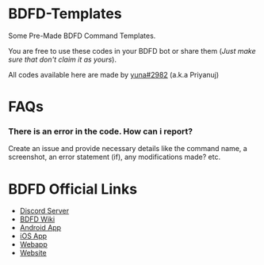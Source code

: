 # BDFD-Templates
Some Pre-Made BDFD Command Templates.

You are free to use these codes in your BDFD bot or share them (_Just make sure that don't claim it as yours_).

All codes available here are made by [yuna#2982](https://discord.com/users/787706398489837590) (a.k.a Priyanuj)

# FAQs

### There is an error in the code. How can i report?

Create an issue and provide necessary details like the command name, a screenshot, an error statement (if), any modifications made? etc.

# BDFD Official Links

- [Discord Server](https://discord.gg/botdesigner)
- [BDFD Wiki](https://nilpointer-software.github.io/bdfd-wiki/foreword.html)
- [Android App](https://play.google.com/store/apps/details?id=com.jakubtomana.discordbotdesinger)
- [iOS App](https://apps.apple.com/app/bot-designer-for-discord/id1495536477)
- [Webapp](https://botdesignerdiscord.com/app/)
- [Website](https://botdesignerdiscord.com/)
